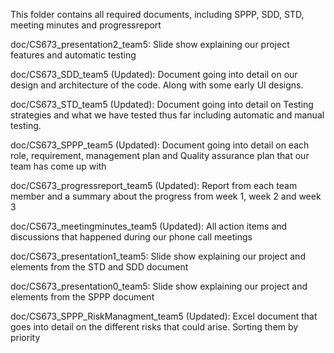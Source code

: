 This folder contains all required documents, including SPPP, SDD, STD, meeting minutes and progressreport

doc/CS673_presentation2_team5: Slide show explaining our project features and automatic testing

doc/CS673_SDD_team5 (Updated): Document going into detail on our design and architecture of the code. Along with some early UI designs.

doc/CS673_STD_team5 (Updated): Document going into detail on Testing strategies and what we have tested thus far including automatic and manual testing.

doc/CS673_SPPP_team5 (Updated): Document going into detail on each role, requirement, management plan and Quality assurance plan that our team has come up with

doc/CS673_progressreport_team5 (Updated): Report from each team member and a summary about the progress from week 1, week 2 and week 3

doc/CS673_meetingminutes_team5 (Updated): All action items and discussions that happened during our phone call meetings

doc/CS673_presentation1_team5: Slide show explaining our project and elements from the STD and SDD document

doc/CS673_presentation0_team5: Slide show explaining our project and elements from the SPPP document

doc/CS673_SPPP_RiskManagment_team5 (Updated): Excel document that goes into detail on the different risks that could arise. Sorting them by priority